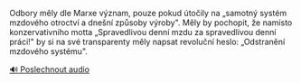
Odbory měly dle Marxe význam, pouze pokud útočily na „samotný systém mzdového otroctví a dnešní způsoby výroby". Měly by pochopit, že namísto konzervativního motta „Spravedlivou denní mzdu za spravedlivou denní práci!" by si na své transparenty měly napsat revoluční heslo: „Odstranění mzdového systému".

[🔊 Poslechnout audio](/data/7-paragraphs/audio/chapter_153/para_004-Odbory-mly-dle-Marxe-vznam-pouze-pokud-toily.mp3)
